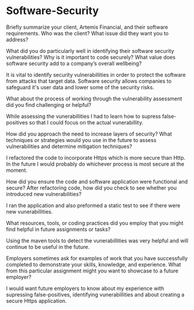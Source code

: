 # Software-Security
Briefly summarize your client, Artemis Financial, and their software requirements. Who was the client? What issue did they want you to address?



What did you do particularly well in identifying their software security vulnerabilities? Why is it important to code securely? What value does software security add to a company’s overall wellbeing?

It is vital to identify security vulnerabillities in order to protect the software from attacks that target data. Software security allows companies to safeguard it's user data and lower some of the security risks.

What about the process of working through the vulnerability assessment did you find challenging or helpful?

While assessing the vunerabillities I had to learn how to supress false-positives so that I could focus on the actual vunerabillity.


How did you approach the need to increase layers of security? What techniques or strategies would you use in the future to assess vulnerabilities and determine mitigation techniques?

I refactored the code to incorporate Https which is more secure than Http. In the future I would probably do whichever process is most secure at the moment.

How did you ensure the code and software application were functional and secure? After refactoring code, how did you check to see whether you introduced new vulnerabilities?

I ran the application and also preformed a static test to see if there were new vunerabillities.

What resources, tools, or coding practices did you employ that you might find helpful in future assignments or tasks?


Using the maven tools to detect the vunerabillities was very helpful and will continue to be useful in the future.

Employers sometimes ask for examples of work that you have successfully completed to demonstrate your skills, knowledge, and experience. What from this particular assignment might you want to showcase to a future employer?

I would want future employers to know about my experience with supressing false-positives, identifying vunerabillities and about creating a secure Https application. 

